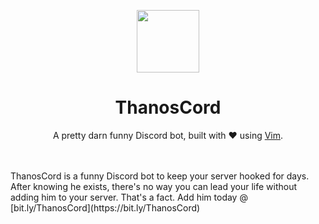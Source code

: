 <p align="center"><img src="https://i.imgur.com/oVgSuw2.png" height="100" width="100"></p>
<h1 align="center">ThanosCord</h1>
<p align="center">A pretty darn funny Discord bot, built with ❤️ using <a href="https://www.vim.org">Vim</a>.</p>
<br><br>
ThanosCord is a funny Discord bot to keep your server hooked for days. After knowing he exists, there's no way you can lead your life without adding him to your server. That's a fact. Add him today @ [bit.ly/ThanosCord](https://bit.ly/ThanosCord)
